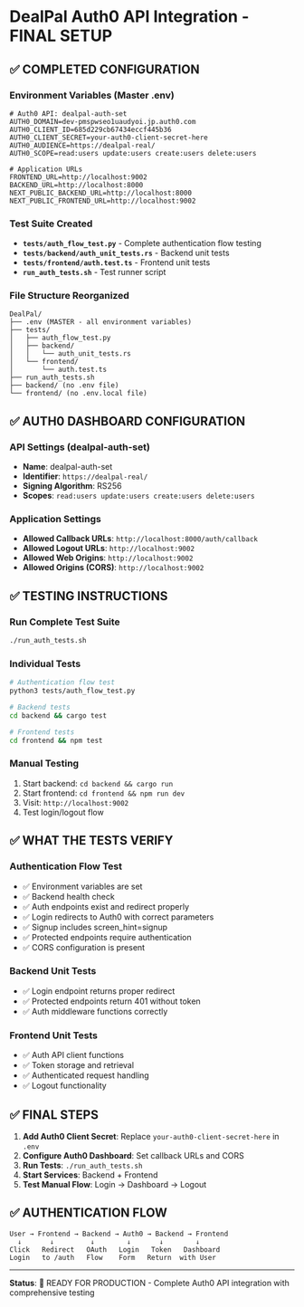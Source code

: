 # DealPal Auth0 API Integration - FINAL SETUP

## ✅ COMPLETED CONFIGURATION

### **Environment Variables (Master .env)**
```env
# Auth0 API: dealpal-auth-set
AUTH0_DOMAIN=dev-pmspwseo1uaudyoi.jp.auth0.com
AUTH0_CLIENT_ID=685d229cb67434eccf445b36
AUTH0_CLIENT_SECRET=your-auth0-client-secret-here
AUTH0_AUDIENCE=https://dealpal-real/
AUTH0_SCOPE=read:users update:users create:users delete:users

# Application URLs
FRONTEND_URL=http://localhost:9002
BACKEND_URL=http://localhost:8000
NEXT_PUBLIC_BACKEND_URL=http://localhost:8000
NEXT_PUBLIC_FRONTEND_URL=http://localhost:9002
```

### **Test Suite Created**
- **`tests/auth_flow_test.py`** - Complete authentication flow testing
- **`tests/backend/auth_unit_tests.rs`** - Backend unit tests
- **`tests/frontend/auth.test.ts`** - Frontend unit tests
- **`run_auth_tests.sh`** - Test runner script

### **File Structure Reorganized**
```
DealPal/
├── .env (MASTER - all environment variables)
├── tests/
│   ├── auth_flow_test.py
│   ├── backend/
│   │   └── auth_unit_tests.rs
│   └── frontend/
│       └── auth.test.ts
├── run_auth_tests.sh
├── backend/ (no .env file)
└── frontend/ (no .env.local file)
```

## ✅ AUTH0 DASHBOARD CONFIGURATION

### **API Settings (dealpal-auth-set)**
- **Name**: dealpal-auth-set
- **Identifier**: `https://dealpal-real/`
- **Signing Algorithm**: RS256
- **Scopes**: `read:users update:users create:users delete:users`

### **Application Settings**
- **Allowed Callback URLs**: `http://localhost:8000/auth/callback`
- **Allowed Logout URLs**: `http://localhost:9002`
- **Allowed Web Origins**: `http://localhost:9002`
- **Allowed Origins (CORS)**: `http://localhost:9002`

## ✅ TESTING INSTRUCTIONS

### **Run Complete Test Suite**
```bash
./run_auth_tests.sh
```

### **Individual Tests**
```bash
# Authentication flow test
python3 tests/auth_flow_test.py

# Backend tests
cd backend && cargo test

# Frontend tests  
cd frontend && npm test
```

### **Manual Testing**
1. Start backend: `cd backend && cargo run`
2. Start frontend: `cd frontend && npm run dev`
3. Visit: `http://localhost:9002`
4. Test login/logout flow

## ✅ WHAT THE TESTS VERIFY

### **Authentication Flow Test**
- ✅ Environment variables are set
- ✅ Backend health check
- ✅ Auth endpoints exist and redirect properly
- ✅ Login redirects to Auth0 with correct parameters
- ✅ Signup includes screen_hint=signup
- ✅ Protected endpoints require authentication
- ✅ CORS configuration is present

### **Backend Unit Tests**
- ✅ Login endpoint returns proper redirect
- ✅ Protected endpoints return 401 without token
- ✅ Auth middleware functions correctly

### **Frontend Unit Tests**
- ✅ Auth API client functions
- ✅ Token storage and retrieval
- ✅ Authenticated request handling
- ✅ Logout functionality

## ✅ FINAL STEPS

1. **Add Auth0 Client Secret**: Replace `your-auth0-client-secret-here` in `.env`
2. **Configure Auth0 Dashboard**: Set callback URLs and CORS
3. **Run Tests**: `./run_auth_tests.sh`
4. **Start Services**: Backend + Frontend
5. **Test Manual Flow**: Login → Dashboard → Logout

## ✅ AUTHENTICATION FLOW

```
User → Frontend → Backend → Auth0 → Backend → Frontend
  ↓       ↓         ↓        ↓       ↓        ↓
Click   Redirect   OAuth   Login   Token   Dashboard
Login   to /auth   Flow    Form   Return  with User
```

---

**Status**: 🎯 READY FOR PRODUCTION - Complete Auth0 API integration with comprehensive testing